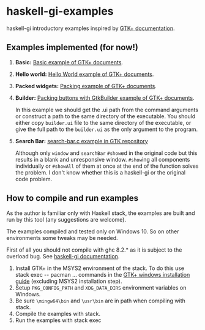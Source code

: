 # haskell-gi-examples
haskell-gi introductory examples inspired by [GTK+ documentation](https://developer.gnome.org/gtk3/stable).

## Examples implemented (for now!)
1. __Basic:__ [Basic example of GTK+ documents](https://developer.gnome.org/gtk3/stable/gtk-getting-started.html).
2. __Hello world:__ [Hello World example of GTK+ documents](https://developer.gnome.org/gtk3/stable/gtk-getting-started.html).
3. __Packed widgets:__ [Packing example of GTK+ documents](https://developer.gnome.org/gtk3/3.12/ch01s02.html).
4. __Builder:__ [Packing buttons with GtkBuilder example of GTK+ documents](https://developer.gnome.org/gtk3/stable/ch01s03.html).

    In this example we should get the .ui path from the command arguments or construct a path to the same directory of the executable.
    You should either copy `builder.ui` file to the same directory of the executable, or give the full path to the `builder.ui` as the only argument to the program.
5. __Search Bar:__ [search-bar.c example in GTK repository](https://gitlab.gnome.org/GNOME/gtk/blob/master/examples/search-bar.c)

    Although only `window` and `searchBar` `#show`ed in the original code but this results in a blank and unresponsive window. `#show`ing all components individually or `#showAll` of them at once at the end of the function solves the problem. I don't know whether this is a haskell-gi or the original code problem.

## How to compile and run examples
As the author is familiar only with Haskell stack, the examples are built and run by this tool (any suggestions are welcome).

The examples compiled and tested only on Windows 10. So on other environments some tweaks may be needed.

First of all you should not compile with ghc 8.2.* as it is subject to the overload bug. See [haskell-gi documentation](https://github.com/haskell-gi/haskell-gi).

1. Install GTK+ in the MSYS2 environment of the stack. To do this use stack exec -- pacman ... commands in the [GTK+ windows installation guide](https://www.gtk.org/download/windows.php) (excluding MSYS2 installation step).
2. Setup `PKG_CONFIG_PATH` and `XDG_DATA_DIRS` environment variables on Windows.
3. Be sure `\mingw64\bin` and `\usr\bin` are in path when compiling with stack.  
3. Compile the examples with stack.
4. Run the examples with stack exec
 
